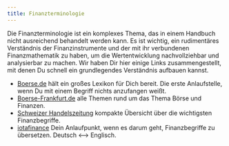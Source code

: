 ```yaml
---
title: Finanzterminologie
---
```


Die Finanzterminologie ist ein komplexes Thema, das in einem Handbuch nicht ausreichend behandelt werden kann. Es ist wichtig, ein rudimentäres Verständnis der Finanzinstrumente und der mit ihr verbundenen Finanzmathematik zu haben, um die Wertentwicklung nachvollziehbar und analysierbar zu machen. Wir haben Dir hier einige Links zusammengestellt, mit denen Du schnell ein grundlegendes Verständnis aufbauen kannst.

- [Boerse.de](https://www.boerse.de/boersenlexikon/A) hält ein großes Lexikon für Dich bereit. Die erste Anlaufstelle, wenn Du mit einem Begriff nichts anzufangen weißt.
- [Boerse-Frankfurt.de](https://www.boerse-frankfurt.de/wissen) alle Themen rund um das Thema Börse und Finanzen.
- [Schweizer Handelszeitung](https://www.handelszeitung.ch/invest/finanzbegriffe-von-bis-z) kompakte Übersicht über die wichtigsten Finanzbegriffe.
- [iotafinance](https://www.iotafinance.com/en/Translations-of-Financial-Terms.html) Dein Anlaufpunkt, wenn es darum geht, Finanzbegriffe zu übersetzen. Deutsch <--> Englisch.